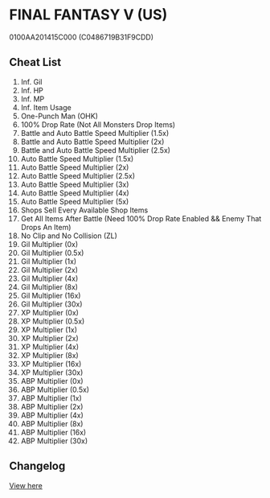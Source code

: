 # FINAL FANTASY V (US)
0100AA201415C000 (C0486719B31F9CDD)

## Cheat List
1. Inf. Gil
1. Inf. HP
1. Inf. MP
1. Inf. Item Usage
1. One-Punch Man (OHK)
1. 100% Drop Rate (Not All Monsters Drop Items)
1. Battle and Auto Battle Speed Multiplier (1.5x)
1. Battle and Auto Battle Speed Multiplier (2x)
1. Battle and Auto Battle Speed Multiplier (2.5x)
1. Auto Battle Speed Multiplier (1.5x)
1. Auto Battle Speed Multiplier (2x)
1. Auto Battle Speed Multiplier (2.5x)
1. Auto Battle Speed Multiplier (3x)
1. Auto Battle Speed Multiplier (4x)
1. Auto Battle Speed Multiplier (5x)
1. Shops Sell Every Available Shop Items
1. Get All Items After Battle (Need 100% Drop Rate Enabled && Enemy That Drops An Item)
1. No Clip and No Collision (ZL)
1. Gil Multiplier (0x)
1. Gil Multiplier (0.5x)
1. Gil Multiplier (1x)
1. Gil Multiplier (2x)
1. Gil Multiplier (4x)
1. Gil Multiplier (8x)
1. Gil Multiplier (16x)
1. Gil Multiplier (30x)
1. XP Multiplier (0x)
1. XP Multiplier (0.5x)
1. XP Multiplier (1x)
1. XP Multiplier (2x)
1. XP Multiplier (4x)
1. XP Multiplier (8x)
1. XP Multiplier (16x)
1. XP Multiplier (30x)
1. ABP Multiplier (0x)
1. ABP Multiplier (0.5x)
1. ABP Multiplier (1x)
1. ABP Multiplier (2x)
1. ABP Multiplier (4x)
1. ABP Multiplier (8x)
1. ABP Multiplier (16x)
1. ABP Multiplier (30x)

## Changelog
[View here](./CHANGELOG.md)